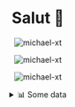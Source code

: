 <h1 align="center">Salut 👋</h1>

<p align="center"> <img src="https://komarev.com/ghpvc/?username=michael-xt" alt="michael-xt" /> 
</p>

<p align="center"><img align="center" src="https://github-readme-stats.vercel.app/api/top-langs/?username=michael-xt&layout=compact&theme=dark&show_icons=true" alt="michael-xt" /></p>
<p align="center"><img align="center" src="https://github-readme-stats.vercel.app/api?username=michael-xt&show_icons=true&theme=dark&show_icons=true" alt="michael-xt" /></p>

<details align="center"><summary>📊 Some data</summary>
<p>

<!--START_SECTION:waka-->
**🐱 My Github Data** 

> 🏆 147 Contributions in the Year 2021
 > 
> 📦 9.8 MB Used in Github's Storage 
 > 
> 🚫 Not Opted to Hire
 > 
> 📜 5 Public Repositories 
 > 
> 🔑 29 Private Repositories  
 > 
**I'm an Early 🐤** 

```text
🌞 Morning    99 commits     ███████░░░░░░░░░░░░░░░░░░   30.65% 
🌆 Daytime    93 commits     ███████░░░░░░░░░░░░░░░░░░   28.79% 
🌃 Evening    127 commits    █████████░░░░░░░░░░░░░░░░   39.32% 
🌙 Night      4 commits      ░░░░░░░░░░░░░░░░░░░░░░░░░   1.24%

```
📅 **I'm Most Productive on Wednesday** 

```text
Monday       35 commits     ██░░░░░░░░░░░░░░░░░░░░░░░   10.84% 
Tuesday      42 commits     ███░░░░░░░░░░░░░░░░░░░░░░   13.0% 
Wednesday    65 commits     █████░░░░░░░░░░░░░░░░░░░░   20.12% 
Thursday     58 commits     ████░░░░░░░░░░░░░░░░░░░░░   17.96% 
Friday       57 commits     ████░░░░░░░░░░░░░░░░░░░░░   17.65% 
Saturday     38 commits     ███░░░░░░░░░░░░░░░░░░░░░░   11.76% 
Sunday       28 commits     ██░░░░░░░░░░░░░░░░░░░░░░░   8.67%

```


📊 **This Week I Spent My Time On** 

```text
🔥 Editors: 
VS Code                  9 hrs 3 mins        ██████████████░░░░░░░░░░░   58.41% 
Visual Studio            6 hrs 27 mins       ██████████░░░░░░░░░░░░░░░   41.59%

💻 Operating System: 
Windows                  15 hrs 31 mins      █████████████████████████   100.0%

```

**I Mostly Code in JavaScript** 

```text
JavaScript               9 repos             ███████░░░░░░░░░░░░░░░░░░   31.03% 
Java                     8 repos             ███████░░░░░░░░░░░░░░░░░░   27.59% 
Vue                      3 repos             ██░░░░░░░░░░░░░░░░░░░░░░░   10.34% 
Lua                      2 repos             █░░░░░░░░░░░░░░░░░░░░░░░░   6.9% 
C#                       2 repos             █░░░░░░░░░░░░░░░░░░░░░░░░   6.9%

```



 Last Updated on 24/07/2021
<!--END_SECTION:waka-->
</p>
